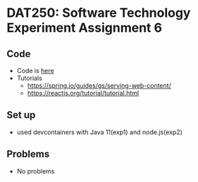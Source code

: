 # DAT250: Software Technology Experiment Assignment 6

## Code

- Code is [here](https://github.com/andlekbra/dat250-expass6-front-end)
- Tutorials
    - https://spring.io/guides/gs/serving-web-content/
    - https://reactjs.org/tutorial/tutorial.html

## Set up
- used devcontainers with Java 11(exp1) and node.js(exp2)


## Problems
- No problems
